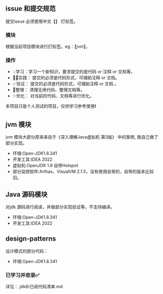 ## issue 和提交规范
提交issue 必须使用中文【】 打标签。
### 模块
根据当前项目模块进行打标签。eg：【jvm】。
### 操作
- 💡学习：学习一个新知识，要求提交的是代码 or 注释 or 文档等。
- 🚴‍♂️实践： 提交的必须是代码形式，可辅助注释 or 文档。
- ✅验证： 提交的必须是代码形式，可辅助注释 or 文档 。
- 🧰整理： 清理无用代码、整理文档等。
- ✨优化： 对当前的代码、文档等进行优化。

本项目只是个人测试的项目，仅供学习参考使用❗

## jvm 模块
jvm 模块大部分原来来自于《深入理解Java虚拟机 第3版》 中的案例, 我自己做了部分实现。
- 环境:Open-JDK1.8.341
- 开发工具:IDEA 2022
- 虚拟机:OpenJDK 1.8 自带Hotspot
- 部分监控软件:Arthas、VisualVM 2.1.5，没有使用自带的，自带的版本比较旧。


## Java 源码模块
对jdk 源码进行阅读，并做部分实现验证等，不支持编译。
- 环境:Open-JDK1.8.341
- 开发工具:IDEA 2022

## design-patterns
设计模式的部分代码：
- 环境:Open-JDK1.8.341


### 已学习并收录✅
详见： jdk8/已阅代码清单.md




